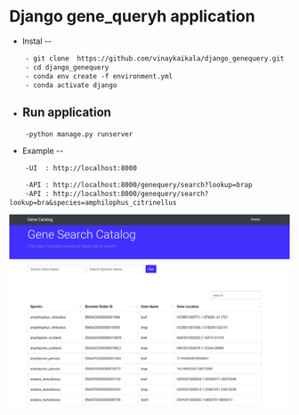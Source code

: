 Django gene_queryh application
=============

- Instal
--
``` 
    - git clone  https://github.com/vinaykaikala/django_genequery.git
    - cd django_genequery
    - conda env create -f environment.yml
    - conda activate django
```
 - Run application
    --
```
    -python manage.py runserver
```

 - Example
--
```
    -UI  : http://localhost:8000
```
```
    -API : http://localhost:8000/genequery/search?lookup=brap
    -API : http://localhost:8000/genequery/search?lookup=bra&species=amphilophus_citrinellus 
```

![alt text](https://raw.githubusercontent.com/vinaykaikala/django_genequery/master/ui.png)

